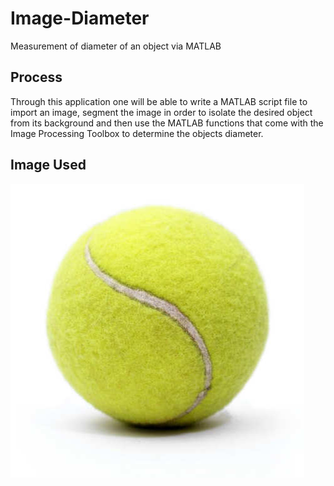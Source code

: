 # Image-Diameter
Measurement of diameter of an object via MATLAB

## Process
Through this application one will be able to write a MATLAB script file to import an image,
segment the image in order to isolate the desired object from its background and then use the
MATLAB functions that come with the Image Processing Toolbox to determine the objects
diameter. 

## Image Used
![image used](https://github.com/souvik0306/Image-Diameter/blob/main/ball.jpg?raw=true)
